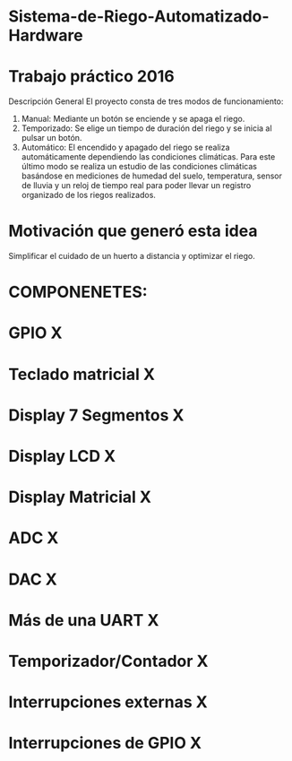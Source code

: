 # Sistema-de-Riego-Automatizado-Hardware

# Trabajo práctico 2016

Descripción General
El proyecto consta de tres modos de funcionamiento:
1) Manual: Mediante un botón se enciende y se apaga el riego.
2) Temporizado: Se elige un tiempo de duración del riego y se inicia al pulsar un botón.
3) Automático: El encendido y apagado del riego se realiza automáticamente dependiendo las
condiciones climáticas.
Para este último modo se realiza un estudio de las condiciones climáticas basándose en mediciones de
humedad del suelo, temperatura, sensor de lluvia y un reloj de tiempo real para poder llevar un registro
organizado de los riegos realizados.

# Motivación que generó esta idea
Simplificar el cuidado de un huerto a distancia y optimizar el riego.


# COMPONENETES:
# GPIO	X	
# Teclado matricial		X
# Display 7 Segmentos	X	
# Display LCD	X	
# Display Matricial		X
# ADC	X	
# DAC		X
# Más de una UART	X	
# Temporizador/Contador 	X	
# Interrupciones externas	X	
# Interrupciones de GPIO	X	
